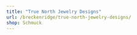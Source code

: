 ```yaml
---
title: "True North Jewelry Designs"
url: /breckenridge/true-north-jewelry-designs/
shop: Schmuck
---
```

